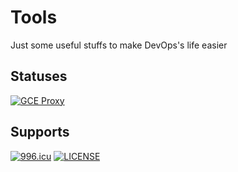 
# Tools

Just some useful stuffs to make DevOps's life easier

## Statuses

[![GCE Proxy](https://quay.io/repository/tuannvm/gce-proxy/status "GCE Proxy")](https://quay.io/repository/tuannvm/gce-proxy)

## Supports

[![996.icu](https://img.shields.io/badge/link-996.icu-red.svg)](https://996.icu) [![LICENSE](https://img.shields.io/badge/license-Anti%20996-blue.svg)](https://github.com/996icu/996.ICU/blob/master/LICENSE)
